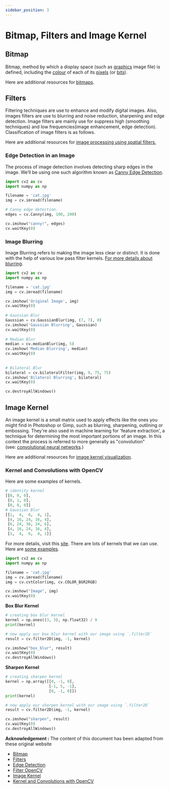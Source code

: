```yaml
---
sidebar_position: 3
---
```

# Bitmap, Filters and Image Kernel

## Bitmap

Bitmap, method by which a display space (such as [graphics](https://www.britannica.com/art/graphic-art) image file) is defined, including the [colour](https://www.britannica.com/science/color) of each of its [pixels](https://www.britannica.com/technology/pixel) (or [bits](https://www.britannica.com/technology/bit-communications)). 

Here are additional resources for [bitmaps](http://paulbourke.net/dataformats/bitmaps/).

## Filters

Filtering techniques are use to enhance and modify digital images. Also, images filters are use to blurring and noise reduction, sharpening and edge detection. Image filters are mainly use for suppress high (smoothing techniques) and low frequencies(image enhancement, edge detection). Classification of image filters is as follows.

Here are additional resources for [image processing using spatial filters.](https://towardsai.net/p/computer-vision/image-processing-using-spatial-filters)

### Edge Detection in an Image
The process of image detection involves detecting sharp edges in the image. We’ll be using one such algorithm known as [Canny Edge Detection](https://en.wikipedia.org/wiki/Canny_edge_detector).

```python
import cv2 as cv
import numpy as np

filename = 'cat.jpg'
img = cv.imread(filename)

# Canny edge detection.
edges = cv.Canny(img, 100, 200)

cv.imshow("canny!", edges)
cv.waitKey(0)
```

### Image Blurring
Image Blurring refers to making the image less clear or distinct. It is done with the help of various low pass filter kernels. [For more details about blurring](https://www.geeksforgeeks.org/python-image-blurring-using-opencv/).

```python
import cv2 as cv
import numpy as np

filename = 'cat.jpg'
img = cv.imread(filename)

cv.imshow('Original Image', img)
cv.waitKey(0)
  
# Gaussian Blur
Gaussian = cv.GaussianBlur(img, (7, 7), 0)
cv.imshow('Gaussian Blurring', Gaussian)
cv.waitKey(0)
  
# Median Blur
median = cv.medianBlur(img, 5)
cv.imshow('Median Blurring', median)
cv.waitKey(0)
  
  
# Bilateral Blur
bilateral = cv.bilateralFilter(img, 9, 75, 75)
cv.imshow('Bilateral Blurring', bilateral)
cv.waitKey(0)

cv.destroyAllWindows()
```

## Image Kernel

An image kernel is a small matrix used to apply effects like the ones you might find in Photoshop or Gimp, such as blurring, sharpening, outlining or embossing. They're also used in machine learning for 'feature extraction', a technique for determining the most important portions of an image. In this context the process is referred to more generally as "convolution" (see: [convolutional neural networks](https://en.wikipedia.org/wiki/Convolutional_neural_network).)

Here are additional resources for [image kernel visualization](https://setosa.io/ev/image-kernels/).

### Kernel and Convolutions with OpenCV

Here are some examples of kernels.
```python
# identity kernel
[[0, 0, 0],
 [0, 1, 0],
 [0, 0, 0]]
# Gaussian Blur
[[1,  4,  6,  4, 1],
 [4, 16, 24, 16, 4],
 [6, 24, 36, 24, 6],
 [4, 16, 24, 16, 4],
 [1,  4,  6,  4, 1]] 
```
For more details, visit this [site](https://towardsdatascience.com/basics-of-kernels-and-convolutions-with-opencv-c15311ab8f55).
There are lots of kernels that we can use. Here are [some examples](https://en.wikipedia.org/wiki/Kernel_(image_processing)).

```python
import cv2 as cv
import numpy as np

filename = 'cat.jpg'
img = cv.imread(filename)
img = cv.cvtColor(img, cv.COLOR_BGR2RGB)

cv.imshow("Image", img)
cv.waitKey(0)
```

**Box Blur Kernel**
```python
# creating box blur kernel
kernel = np.ones((3, 3), np.float32) / 9
print(kernel)

# now apply our box blur kernel with our image using `.filter2D`
result = cv.filter2D(img, -1, kernel)

cv.imshow("box_blur", result)
cv.waitKey(0)
cv.destroyAllWindows()
```

**Sharpen Kernel**
```python
# creating sharpen kernel
kernel = np.array([[0, -1, 0],
                   [-1, 5, -1],
                   [0, -1, 0]])
print(kernel)

# now apply our sharpen kernel with our image using `.filter2D`
result = cv.filter2D(img, -1, kernel)

cv.imshow("sharpen", result)
cv.waitKey(0)
cv.destroyAllWindows()
```


**Acknowledgement :** The content of this document has been adapted from these original website

- [Bitmap](https://www.britannica.com/technology/bitmap)
- [Filters](https://medium.com/@shashikadilhani97/digital-image-processing-filters-832ec6d18a73)
- [Edge Detection](https://www.geeksforgeeks.org/image-processing-in-python-scaling-rotating-shifting-and-edge-detection/?ref=lbp)
- [Filter OpenCV](https://www.geeksforgeeks.org/filter-color-with-opencv/)
- [Image Kernel](https://setosa.io/ev/image-kernels/)
- [Kernel and Convolutions with OpenCV](https://towardsdatascience.com/basics-of-kernels-and-convolutions-with-opencv-c15311ab8f55)